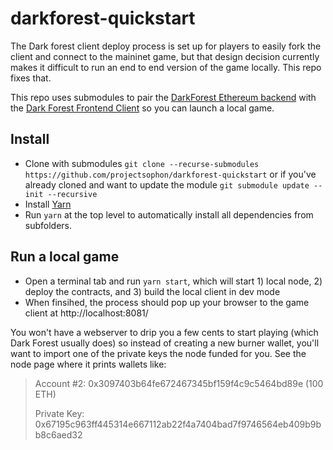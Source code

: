 # darkforest-quickstart

The Dark forest client deploy process is set up for players to easily fork the client and connect to the maininet game, but that design decision currently makes it difficult to run an end to end version of the game locally. This repo fixes that.

This repo uses submodules to pair the [DarkForest Ethereum backend](https://github.com/darkforest-eth/eth) with the [Dark Forest Frontend Client](https://github.com/darkforest-eth/client) so you can launch a local game.

## Install

- Clone with submodules `git clone --recurse-submodules https://github.com/projectsophon/darkforest-quickstart` or if you've already cloned and want to update the module `git submodule update --init --recursive`
- Install [Yarn](https://classic.yarnpkg.com/en/docs/install)
- Run `yarn` at the top level to automatically install all dependencies from subfolders.

## Run a local game

- Open a terminal tab and run `yarn start`, which will start 1) local node, 2) deploy the contracts, and 3) build the local client in dev mode
- When finsihed, the process should pop up your browser to the game client at http://localhost:8081/

You won't have a webserver to drip you a few cents to start playing (which Dark Forest usually does) so instead of creating a new burner wallet, you'll want to import one of the private keys the node funded for you. See the node page where it prints wallets like:

> Account #2: 0x3097403b64fe672467345bf159f4c9c5464bd89e (100 ETH)
>
> Private Key: 0x67195c963ff445314e667112ab22f4a7404bad7f9746564eb409b9bb8c6aed32
